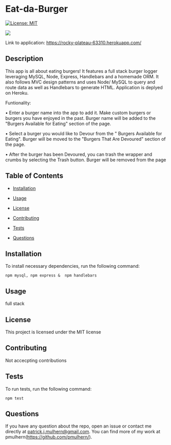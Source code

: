 # Eat-da-Burger

[![License: MIT](https://img.shields.io/badge/License-MIT-yellow.svg)](https://opensource.org/licenses/MIT)

![](./demo.gif)

Link to application: https://rocky-plateau-63310.herokuapp.com/

## Description

This app is all about eating burgers! It features a full stack burger logger leveraging MySQL, Node, Express, Handlebars and a homemade ORM. It also follows MVC design patterns and uses Node/ MySQL to query and route data as well as Handlebars to generate HTML.  Application is deplyed on Heroku.

Funtionality:

•	Enter a burger name into the app to add it.  Make custom burgers or burgers you have enjoyed in the past.
Burger name will be added to the "Burgers Available for Eating" section of the page.

•	Select a burger you would like to Devour from the " Burgers Available for Eating".  Burger will be moved to the "Burgers That Are Devoured" section of the page.

•	After the burger has been Devoured, you can trash the wrapper and crumbs by selecting the Trash button.  Burger will be removed from the page
	


## Table of Contents

* [Installation](#installation)

* [Usage](#usage)

* [License](#license)

* [Contributing](#contributing)

* [Tests](#tests)

* [Questions](#questions)

## Installation

To install necessary dependencies, run the following command:

```
npm mysql, npm express &  npm handlebars
```

## Usage

full stack

## License

This project is licensed under the MIT license

## Contributing

Not accecpting contributions

## Tests

To run tests, run the following command:

```
npm test
```

## Questions

If you have any question about the repo, open an issue or contact me directly at patrick.j.mulhern@gmail.com. You can find more of my work at pmulhern(https://github.com/pmulhern/).
